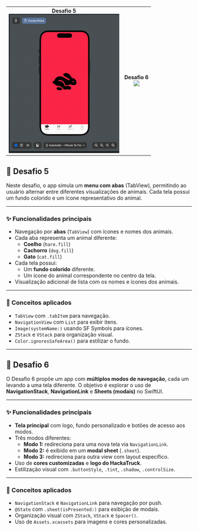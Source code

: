 <div align="center">

<table>
  <tr>
    <td align="center">
      <strong>Desafio 5</strong><br>
      <img src="desafio-5.gif" width="300">
    </td>
    <td align="center">
      <strong>Desafio 6</strong><br>
      <img src="desafio-6.gif" width="300">
    </td>
  </tr>
</table>

</div>

## 🧩 Desafio 5

Neste desafio, o app simula um **menu com abas** (TabView), permitindo ao usuário alternar entre diferentes visualizações de animais. Cada tela possui um fundo colorido e um ícone representativo do animal.

---

### ✨ Funcionalidades principais

- Navegação por **abas** (`TabView`) com ícones e nomes dos animais.
- Cada aba representa um animal diferente:
  - **Coelho** (`hare.fill`)
  - **Cachorro** (`dog.fill`)
  - **Gato** (`cat.fill`)
- Cada tela possui:
  - Um **fundo colorido** diferente.
  - Um ícone do animal correspondente no centro da tela.
- Visualização adicional de lista com os nomes e ícones dos animais.

---

### 🧠 Conceitos aplicados

- `TabView` com `.tabItem` para navegação.
- `NavigationView` com `List` para exibir itens.
- `Image(systemName:)` usando SF Symbols para ícones.
- `ZStack` e `VStack` para organização visual.
- `Color.ignoresSafeArea()` para estilizar o fundo.

---

## 🧩 Desafio 6

O Desafio 6 propõe um app com **múltiplos modos de navegação**, cada um levando a uma tela diferente. O objetivo é explorar o uso de **NavigationStack**, **NavigationLink** e **Sheets (modais)** no SwiftUI.

---

### ✨ Funcionalidades principais

- **Tela principal** com logo, fundo personalizado e botões de acesso aos modos.
- Três modos diferentes:
  - **Modo 1:** redireciona para uma nova tela via `NavigationLink`.
  - **Modo 2:** é exibido em um **modal sheet** (`.sheet`).
  - **Modo 3:** redireciona para outra view com layout específico.
- Uso de **cores customizadas** e **logo do HackaTruck**.
- Estilização visual com `.buttonStyle`, `.tint`, `.shadow`, `.controlSize`.

---

### 🧠 Conceitos aplicados

- `NavigationStack` e `NavigationLink` para navegação por push.
- `@State` com `.sheet(isPresented:)` para exibição de modais.
- Organização visual com `ZStack`, `VStack` e `Spacer()`.
- Uso de `Assets.xcassets` para imagens e cores personalizadas.
